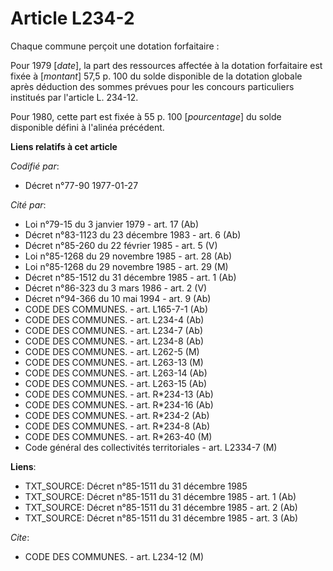 # Article L234-2

Chaque commune perçoit une dotation forfaitaire :

Pour 1979 [*date*], la part des ressources affectée à la dotation forfaitaire est fixée à [*montant*] 57,5 p. 100 du solde
disponible de la dotation globale après déduction des sommes prévues pour les concours particuliers institués par l'article
L. 234-12.

Pour 1980, cette part est fixée à 55 p. 100 [*pourcentage*] du solde disponible défini à l'alinéa précédent.

**Liens relatifs à cet article**

_Codifié par_:

  - Décret n°77-90 1977-01-27

_Cité par_:

  - Loi n°79-15 du 3 janvier 1979 - art. 17 (Ab)
  - Décret n°83-1123 du 23 décembre 1983 - art. 6 (Ab)
  - Décret n°85-260 du 22 février 1985 - art. 5 (V)
  - Loi n°85-1268 du 29 novembre 1985 - art. 28 (Ab)
  - Loi n°85-1268 du 29 novembre 1985 - art. 29 (M)
  - Décret n°85-1512 du 31 décembre 1985 - art. 1 (Ab)
  - Décret n°86-323 du 3 mars 1986 - art. 2 (V)
  - Décret n°94-366 du 10 mai 1994 - art. 9 (Ab)
  - CODE DES COMMUNES. - art. L165-7-1 (Ab)
  - CODE DES COMMUNES. - art. L234-4 (Ab)
  - CODE DES COMMUNES. - art. L234-7 (Ab)
  - CODE DES COMMUNES. - art. L234-8 (Ab)
  - CODE DES COMMUNES. - art. L262-5 (M)
  - CODE DES COMMUNES. - art. L263-13 (M)
  - CODE DES COMMUNES. - art. L263-14 (Ab)
  - CODE DES COMMUNES. - art. L263-15 (Ab)
  - CODE DES COMMUNES. - art. R*234-13 (Ab)
  - CODE DES COMMUNES. - art. R*234-16 (Ab)
  - CODE DES COMMUNES. - art. R*234-2 (Ab)
  - CODE DES COMMUNES. - art. R*234-8 (Ab)
  - CODE DES COMMUNES. - art. R*263-40 (M)
  - Code général des collectivités territoriales - art. L2334-7 (M)

**Liens**:

  - TXT_SOURCE: Décret n°85-1511 du 31 décembre 1985
  - TXT_SOURCE: Décret n°85-1511 du 31 décembre 1985 - art. 1 (Ab)
  - TXT_SOURCE: Décret n°85-1511 du 31 décembre 1985 - art. 2 (Ab)
  - TXT_SOURCE: Décret n°85-1511 du 31 décembre 1985 - art. 3 (Ab)

_Cite_:

  - CODE DES COMMUNES. - art. L234-12 (M)
